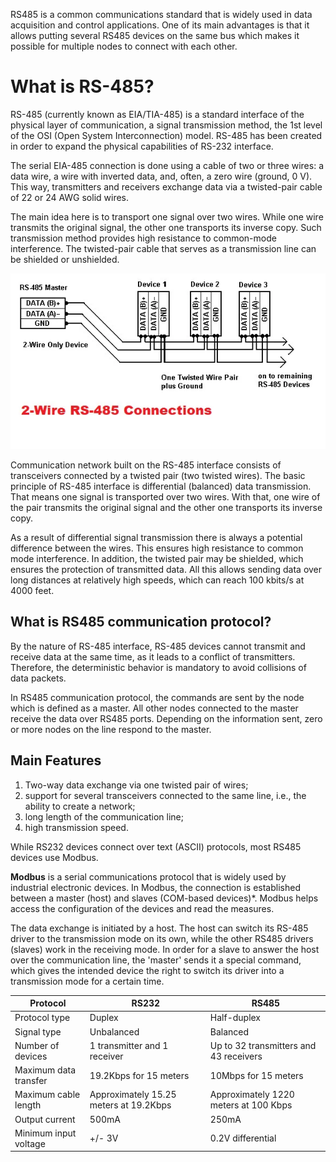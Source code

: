 RS485 is a common communications standard that is widely used in data acquisition and control applications. 
One of its main advantages is that it allows putting several RS485 devices on the same bus which makes it possible for multiple nodes to connect with each other.

# What is RS-485?
RS-485 (currently known as EIA/TIA-485) is a standard interface of the physical layer of communication, a signal transmission method, the 1st level of the OSI (Open System Interconnection) model. RS-485 has been created in order to expand the physical capabilities of RS-232 interface.

The serial EIA-485 connection is done using a cable of two or three wires: a data wire, a wire with inverted data, and, often, a zero wire (ground, 0 V). This way, transmitters and receivers exchange data via a twisted-pair cable of 22 or 24 AWG solid wires.

The main idea here is to transport one signal over two wires. While one wire transmits the original signal, the other one transports its inverse copy. Such transmission method provides high resistance to common-mode interference. The twisted-pair cable that serves as a transmission line can be shielded or unshielded.

![I/O Architecture](wire.webp)

Communication network built on the RS-485 interface consists of transceivers connected by a twisted pair (two twisted wires). The basic principle of RS-485 interface is differential (balanced) data transmission. That means one signal is transported over two wires. With that, one wire of the pair transmits the original signal and the other one transports its inverse copy.

As a result of differential signal transmission there is always a potential difference between the wires. This ensures high resistance to common mode interference. In addition, the twisted pair may be shielded, which ensures the protection of transmitted data. All this allows sending data over long distances at relatively high speeds, which can reach 100 kbits/s at 4000 feet.

## What is RS485 communication protocol?
By the nature of RS-485 interface, RS-485 devices cannot transmit and receive data at the same time, as it leads to a conflict of transmitters. Therefore, the deterministic behavior is mandatory to avoid collisions of data packets.

In RS485 communication protocol, the commands are sent by the node which is defined as a master. All other nodes connected to the master receive the data over RS485 ports. Depending on the information sent, zero or more nodes on the line respond to the master.

## Main Features
1. Two-way data exchange via one twisted pair of wires;
2. support for several transceivers connected to the same line, i.e., the ability to create a network;
3. long length of the communication line;
4. high transmission speed.

While RS232 devices connect over text (ASCII) protocols, most RS485 devices use Modbus.

**Modbus** is a serial communications protocol that is widely used by industrial electronic devices. In Modbus, the connection is established between a master (host) and slaves (COM-based devices)*. Modbus helps access the configuration of the devices and read the measures.

The data exchange is initiated by a host. The host can switch its RS-485 driver to the transmission mode on its own, while the other RS485 drivers (slaves) work in the receiving mode. In order for a slave to answer the host over the communication line, the 'master' sends it a special command, which gives the intended device the right to switch its driver into a transmission mode for a certain time.

| Protocol	| RS232	| RS485 |
  ---       | ---   | ---   |
Protocol type	| Duplex	| Half-duplex
Signal type	| Unbalanced	| Balanced
Number of devices	| 1 transmitter and 1 receiver	| Up to 32 transmitters and 43 receivers
Maximum data transfer	| 19.2Kbps for 15 meters	| 10Mbps for 15 meters
Maximum cable length	| Approximately 15.25 meters at 19.2Kbps	| Approximately 1220 meters at 100 Kbps
Output current	| 500mA	| 250mA
Minimum input voltage	| +/- 3V	| 0.2V differential


